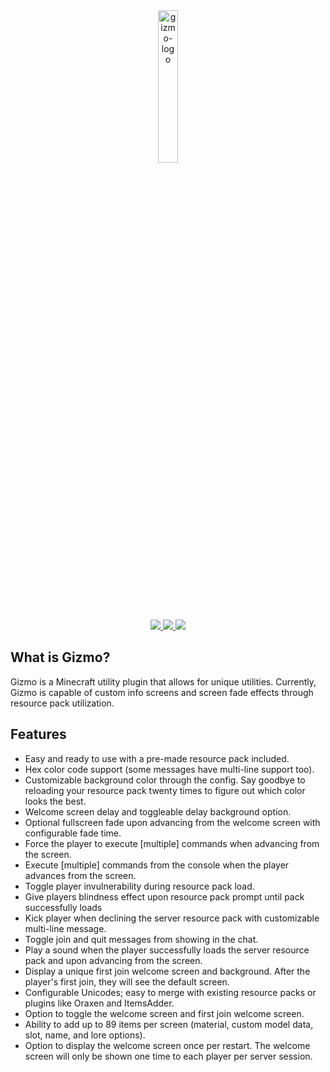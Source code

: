 <div align="center">
  <img width="25%" src="https://jeqo.net/images/gizmo-logo.png" alt="gizmo-logo">
  <br>
</div>

<div align="center">
  <a href="https://jeqo.net/gizmo" alt="jeqo">
    <img src="https://img.shields.io/badge/jeqo.net-gizmo">
  </a>
  <a href="https://www.spigotmc.org/resources/authors/jeqo.9929/" alt="spigot">
    <img src="https://img.shields.io/badge/spigot-bloons">
  </a>
  <a href="https://jeqo.net/discord" alt="discord">
    <img src="https://img.shields.io/discord/902495259517394944?label=discord&logo=discord">
  </a>
</div>

## What is Gizmo?
Gizmo is a Minecraft utility plugin that allows for unique utilities. Currently, Gizmo is capable of custom info screens and screen fade effects through resource pack utilization.

## Features
- Easy and ready to use with a pre-made resource pack included.
- Hex color code support (some messages have multi-line support too).
- Customizable background color through the config. Say goodbye to reloading your resource pack twenty times to figure out which color looks the best.
- Welcome screen delay and toggleable delay background option.
- Optional fullscreen fade upon advancing from the welcome screen with configurable fade time.
- Force the player to execute [multiple] commands when advancing from the screen.
- Execute [multiple] commands from the console when the player advances from the screen.
- Toggle player invulnerability during resource pack load.
- Give players blindness effect upon resource pack prompt until pack successfully loads
- Kick player when declining the server resource pack with customizable multi-line message.
- Toggle join and quit messages from showing in the chat.
- Play a sound when the player successfully loads the server resource pack and upon advancing from the screen.
- Display a unique first join welcome screen and background. After the player's first join, they will see the default screen.
- Configurable Unicodes; easy to merge with existing resource packs or plugins like Oraxen and ItemsAdder.
- Option to toggle the welcome screen and first join welcome screen.
- Ability to add up to 89 items per screen (material, custom model data, slot, name, and lore options).
- Option to display the welcome screen once per restart. The welcome screen will only be shown one time to each player per server session.
